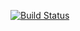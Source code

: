[![Build Status](https://travis-ci.org/CatInCosmicSpace/external_sort.svg?branch=master)](https://travis-ci.org/CatInCosmicSpace/external_sort)